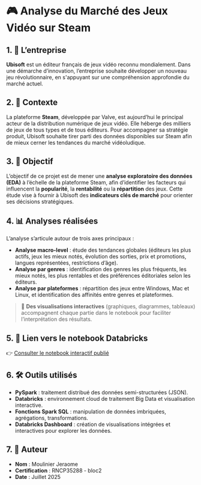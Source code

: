 # 🎮 Analyse du Marché des Jeux Vidéo sur Steam

## 1. 🏢 L’entreprise

**Ubisoft** est un éditeur français de jeux vidéo reconnu mondialement. Dans une démarche d’innovation, l’entreprise souhaite développer un nouveau jeu révolutionnaire, en s'appuyant sur une compréhension approfondie du marché actuel.

## 2. 🧩 Contexte

La plateforme **Steam**, développée par Valve, est aujourd’hui le principal acteur de la distribution numérique de jeux vidéo. Elle héberge des milliers de jeux de tous types et de tous éditeurs. Pour accompagner sa stratégie produit, Ubisoft souhaite tirer parti des données disponibles sur Steam afin de mieux cerner les tendances du marché vidéoludique.

## 3. 🎯 Objectif

L’objectif de ce projet est de mener une **analyse exploratoire des données (EDA)** à l’échelle de la plateforme Steam, afin d’identifier les facteurs qui influencent la **popularité**, la **rentabilité** ou la **répartition** des jeux. Cette étude vise à fournir à Ubisoft des **indicateurs clés de marché** pour orienter ses décisions stratégiques.

## 4. 📊 Analyses réalisées

L’analyse s’articule autour de trois axes principaux :

- **Analyse macro-level** : étude des tendances globales (éditeurs les plus actifs, jeux les mieux notés, évolution des sorties, prix et promotions, langues représentées, restrictions d’âge).
- **Analyse par genres** : identification des genres les plus fréquents, les mieux notés, les plus rentables et des préférences éditoriales selon les éditeurs.
- **Analyse par plateformes** : répartition des jeux entre Windows, Mac et Linux, et identification des affinités entre genres et plateformes.

> 🔎 **Des visualisations interactives** (graphiques, diagrammes, tableaux) accompagnent chaque partie dans le notebook pour faciliter l’interprétation des résultats.

## 5. 🔗 Lien vers le notebook Databricks

👉 [Consulter le notebook interactif publié](https://databricks-prod-cloudfront.cloud.databricks.com/public/4027ec902e239c93eaaa8714f173bcfc/2165103888792842/2094731113009307/8405617762265720/latest.html)

## 6. 🛠️ Outils utilisés

- **PySpark** : traitement distribué des données semi-structurées (JSON).
- **Databricks** : environnement cloud de traitement Big Data et visualisation interactive.
- **Fonctions Spark SQL** : manipulation de données imbriquées, agrégations, transformations.
- **Databricks Dashboard** : création de visualisations intégrées et interactives pour explorer les données.

## 7. 👤 Auteur

- **Nom** : Moulinier Jeraome
- **Certification** : RNCP35288 - bloc2
- **Date** : Juillet 2025
